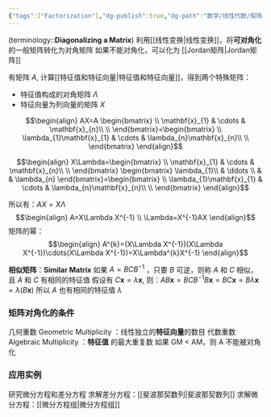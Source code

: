 ```yaml
---
{"tags":["Factorization"],"dg-publish":true,"dg-path":"数学/线性代数/矩阵对角化.md","permalink":"/数学/线性代数/矩阵对角化/","dgPassFrontmatter":true,"noteIcon":"","created":"2024-08-09T16:14:48.197+08:00","updated":"2024-10-08T19:26:29.060+08:00"}
---
```



(terminology::**Diagonalizing a Matrix**)
利用[[线性变换\|线性变换]]，将**可对角化**的一般矩阵转化为对角矩阵
如果不能对角化，可以化为 [[Jordan矩阵\|Jordan矩阵]]

有矩阵 $A$, 计算[[特征值和特征向量\|特征值和特征向量]]，得到两个特殊矩阵：
- 特征值构成的对角矩阵 $\Lambda$
- 特征向量为列向量的矩阵 $X$

$$\begin{align}
AX=A \begin{bmatrix}
\\ \mathbf{x}_{1} & \cdots & \mathbf{x}_{n}\\ \\
\end{bmatrix}=\begin{bmatrix}
\\ \lambda_{1}\mathbf{x}_{1}  & \cdots & \lambda_{n}\mathbf{x}_{n}\\ \\
\end{bmatrix}
\end{align}$$

$$\begin{align}
X\Lambda=\begin{bmatrix}
\\ \mathbf{x}_{1} & \cdots & \mathbf{x}_{n}\\ \\
\end{bmatrix} \begin{bmatrix}
\lambda_{1}\\ & \ddots \\ &  & \lambda_{n}
\end{bmatrix}=\begin{bmatrix}
\\ \lambda_{1}\mathbf{x}_{1}  & \cdots & \lambda_{n}\mathbf{x}_{n}\\ \\
\end{bmatrix}
\end{align}$$


所以有：$AX=X\Lambda$
$$\begin{align}
 A=X\Lambda X^{-1} \\
 \Lambda=X^{-1}AX
\end{align}$$
矩阵的幂：
$$\begin{align}
A^{k}=(X\Lambda X^{-1})(X\Lambda X^{-1})\cdots(X\Lambda X^{-1})=X\Lambda^{k}X^{-1}
\end{align}$$

**相似矩阵**：**Similar Matrix** 
如果 $A=BCB^{-1}$  ，只要 $B$ 可逆，则称 $A$ 和 $C$ 相似，且 $A$ 和 $C$ 有相同的特征值
假设有 $C\mathbf{x}=\lambda \mathbf{x}$, 则：$AB\mathbf{x}=BCB^{-1}B\mathbf{x}=BC\mathbf{x}= B\lambda \mathbf{x} =\lambda(B\mathbf{x})$
所以 $A$ 也有相同的特征值 $\lambda$

### 矩阵对角化的条件
几何重数 Geometric Multiplicity ：线性独立的**特征向量**的数目
代数重数 Algebraic Multiplicity  ：**特征值** 的最大重复数
如果 GM < AM，则 A 不能被对角化

### 应用实例
研究微分方程和差分方程
求解差分方程：[[斐波那契数列\|斐波那契数列]]
求解微分方程：[[微分方程组\|微分方程组]]


